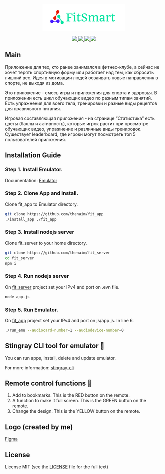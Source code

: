 <p align="center"><img src="./res/light_logo.png"></p>
<p align="center">
  <a href="https://github.com/thenaim/fit_app/releases" target="_blank">
    <img src="https://badgen.net/github/release/thenaim/fit_app">
  </a>
    <a href="https://github.com/thenaim/fit_app/commits/master">
    <img src="https://badgen.net/github/commits/thenaim/fit_app">
  </a>
    <a href="https://github.com/thenaim/fit_app/commits/master">
    <img src="https://badgen.net/github/last-commit/thenaim/fit_app">
  </a>
    </a>
    <a href="https://github.com/thenaim/fit_app/blob/master/LICENSE" target="_blank">
    <img src="https://badgen.net/github/license/thenaim/fit_app">
  </a>
</p>

## Main

Приложение для тех, кто ранее занимался в фитнес-клубе, а сейчас не хочет терять спортивную форму или работает над тем, как сбросить лишний вес. Идея в мотивации людей осваивать новые направления в спорте, не выходя из дома.

Это приложение - смесь игры и приложения для спорта и здоровья. В приложении есть цикл обучающих видео по разным типам занятий. Есть упражнения для всего тела, тренировки и разные виды рецептов для правильного питания.

Игровая составляющая приложения - на странице “Статистика” есть цветы (баллы и активность), которые игрок растит при просмотре обучающих видео, упражнение и различные виды тренировок. Существует leaderboard, где игроки могут посмотреть топ 5 пользователей приложения.

## Installation Guide

### Step 1. Install Emulator.

Documentation: [Emulator](https://devstingray.gs-labs.tv/emulator)

### Step 2. Clone App and install.

Clone fit_app to Emulator directory.

```bash
git clone https://github.com/thenaim/fit_app
./install_app ./fit_app
```

### Step 3. Install nodejs server

Clone fit_server to your home directory.
```bash
git clone https://github.com/thenaim/fit_server
cd fit_server
npm i
```
### Step 4. Run nodejs server

On [fit_server](https://github.com/thenaim/fit_server) project set your IPv4 and port on .evn file.

```bash
node app.js
```

### Step 5. Run Emulator.

On [fit_app](https://github.com/thenaim/fir_app) project set your IPv4 and port on js/app.js. In line 6.

```bash
./run_emu --audiocard-number=1 --audiodevice-number=0
```
## Stingray CLI tool for emulator :tada:
You can run apps, install, delete and update emulator.

For more information: [stingray-cli](https://github.com/thenaim/stingray-cli)

## Remote control functions :tada:
1. Add to bookmarks. This is the RED button on the remote.
2. A function to make it full screen. This is the GREEN button on the remote.
3. Change the design. This is the YELLOW button on the remote.

## Logo (created by me)

[Figma](https://www.figma.com/file/UxgnFWoQ5yJePKsSIgZ67l)

## License

License MIT (see the [LICENSE](https://github.com/thenaim/fit_app/blob/master/LICENSE) file for the full text)
